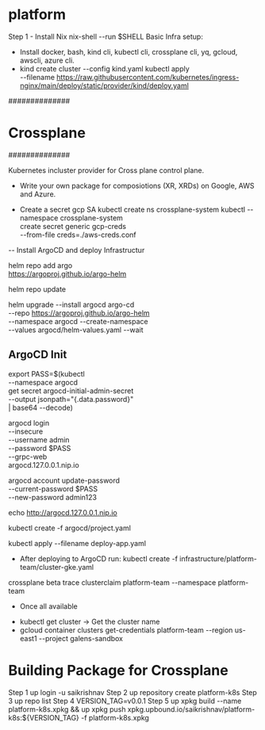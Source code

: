 # platform

Step 1 - Install Nix
nix-shell --run $SHELL
Basic Infra setup:
- Install docker, bash, kind cli, kubectl cli, crossplane cli, yq, gcloud, awscli, azure cli.
- kind create cluster --config kind.yaml
kubectl apply \
    --filename https://raw.githubusercontent.com/kubernetes/ingress-nginx/main/deploy/static/provider/kind/deploy.yaml

##############
# Crossplane #
##############

Kubernetes incluster provider for Cross plane control plane. 

- Write your own package for composiotions (XR, XRDs) on Google, AWS and Azure.

- Create a secret gcp SA 
kubectl create ns crossplane-system
kubectl --namespace crossplane-system \
    create secret generic gcp-creds \
    --from-file creds=./aws-creds.conf



-- Install ArgoCD and deploy Infrastructur

helm repo add argo \
    https://argoproj.github.io/argo-helm

helm repo update

helm upgrade --install argocd argo-cd \
    --repo https://argoproj.github.io/argo-helm \
    --namespace argocd --create-namespace \
    --values argocd/helm-values.yaml --wait

## ArgoCD Init
export PASS=$(kubectl \
    --namespace argocd \
    get secret argocd-initial-admin-secret \
    --output jsonpath="{.data.password}" \
    | base64 --decode)

argocd login \
    --insecure \
    --username admin \
    --password $PASS \
    --grpc-web \
    argocd.127.0.0.1.nip.io

argocd account update-password \
    --current-password $PASS \
    --new-password admin123

echo http://argocd.127.0.0.1.nip.io

kubectl create -f argocd/project.yaml

kubectl apply --filename deploy-app.yaml

- After deploying to ArgoCD
run:
kubectl create -f infrastructure/platform-team/cluster-gke.yaml

crossplane beta trace clusterclaim platform-team --namespace platform-team

- Once all available
* kubectl get cluster -> Get the cluster name
* gcloud container clusters get-credentials platform-team --region us-east1 --project galens-sandbox




# Building Package for Crossplane

Step 1 up login -u saikrishnav 
Step 2 up repository create platform-k8s
Step 3 up repo list
Step 4 VERSION_TAG=v0.0.1
Step 5 up xpkg build --name platform-k8s.xpkg && up xpkg push xpkg.upbound.io/saikrishnav/platform-k8s:${VERSION_TAG} -f platform-k8s.xpkg